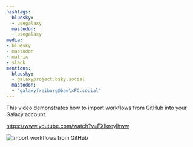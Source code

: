 ```yaml
---
hashtags:
  bluesky:
  - usegalaxy
  mastodon:
  - usegalaxy
media:
- bluesky
- mastodon
- matrix
- slack
mentions:
  bluesky:
  - galaxyproject.bsky.social
  mastodon:
  - "galaxyfreiburg@baw\xFC.social"
---
```

This video demonstrates how to import workflows from GitHub into your Galaxy account.

https://www.youtube.com/watch?v=FXlkreylhww

![Import workflows from GitHub](https://i3.ytimg.com/vi/FXlkreylhww/hqdefault.jpg)